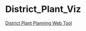 # District_Plant_Viz

[District Plant Planning Web Tool](https://anleihuang.github.io/d3js_DistrictPlantViz/)
